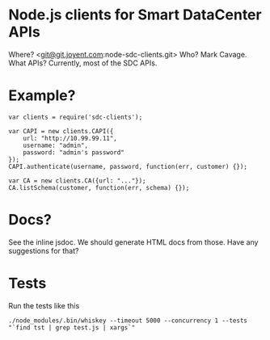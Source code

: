 # Node.js clients for Smart DataCenter APIs

Where? <git@git.joyent.com:node-sdc-clients.git>
Who? Mark Cavage.
What APIs? Currently, most of the SDC APIs.


# Example?

    var clients = require('sdc-clients');

    var CAPI = new clients.CAPI({
        url: "http://10.99.99.11",
        username: "admin",
        password: "admin's password"
    });
    CAPI.authenticate(username, password, function(err, customer) {});

    var CA = new clients.CA({url: "..."});
    CA.listSchema(customer, function(err, schema) {});


# Docs?

See the inline jsdoc. We should generate HTML docs from those. Have any
suggestions for that?

# Tests

Run the tests like this

    ./node_modules/.bin/whiskey --timeout 5000 --concurrency 1 --tests "`find tst | grep test.js | xargs`"
